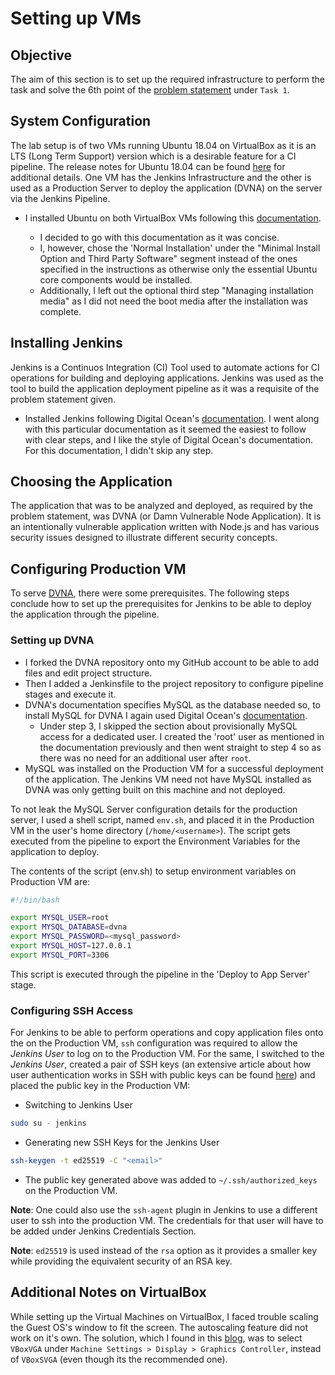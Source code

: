# Setting up VMs

## Objective

The aim of this section is to set up the required infrastructure to perform the task and solve the 6th point of the [problem statement](problem_statement.md) under `Task 1`.

## System Configuration

The lab setup is of two VMs running Ubuntu 18.04 on VirtualBox as it is an LTS (Long Term Support) version which is a desirable feature for a CI pipeline. The release notes for Ubuntu 18.04 can be found [here](https://wiki.ubuntu.com/BionicBeaver/ReleaseNotes?_ga=2.263578572.1702646424.1578630197-858707961.1578630197) for additional details. One VM has the Jenkins Infrastructure and the other is used as a Production Server to deploy the application (DVNA) on the server via the Jenkins Pipeline.

* I installed Ubuntu on both VirtualBox VMs following this [documentation](https://linuxhint.com/install_ubuntu_18-04_virtualbox/).

    * I decided to go with this documentation as it was concise.
    * I, however, chose the 'Normal Installation' under the "Minimal Install Option and Third Party Software" segment instead of the ones specified in the instructions as otherwise only the essential Ubuntu core components would be installed.
    * Additionally, I left out the optional third step "Managing installation media" as I did not need the boot media after the installation was complete.

## Installing Jenkins

Jenkins is a Continuos Integration (CI) Tool used to automate actions for CI operations for building and deploying applications. Jenkins was used as the tool to build the application deployment pipeline as it was a requisite of the problem statement given.

* Installed Jenkins following Digital Ocean's [documentation](https://www.digitalocean.com/community/tutorials/how-to-install-jenkins-on-ubuntu-18-04). I went along with this particular documentation as it seemed the easiest to follow with clear steps, and I like the style of Digital Ocean's documentation. For this documentation, I didn't skip any step.

## Choosing the Application

The application that was to be analyzed and deployed, as required by the problem statement, was DVNA (or Damn Vulnerable Node Application). It is an intentionally vulnerable application written with Node.js and has various security issues designed to illustrate different security concepts.

## Configuring Production VM

To serve [DVNA](https://github.com/ayushpriya10/dvna), there were some prerequisites. The following steps conclude how to set up the prerequisites for Jenkins to be able to deploy the application through the pipeline.

### Setting up DVNA

* I forked the DVNA repository onto my GitHub account to be able to add files and edit project structure.
* Then I added a Jenkinsfile to the project repository to configure pipeline stages and execute it.
* DVNA's documentation specifies MySQL as the database needed so, to install MySQL for DVNA I again used Digital Ocean's [documentation](https://www.digitalocean.com/community/tutorials/how-to-install-mysql-on-ubuntu-18-04).
    - Under step 3, I skipped the section about provisionally MySQL access for a dedicated user. I created the 'root' user as mentioned in the documentation previously and then went straight to step 4 so as there was no need for an additional user after `root`.
* MySQL was installed on the Production VM for a successful deployment of the application. The Jenkins VM need not have MySQL installed as DVNA was only getting built on this machine and not deployed.

To not leak the MySQL Server configuration details for the production server, I used a shell script, named `env.sh`, and placed it in the Production VM in the user's home directory (`/home/<username>`). The script gets executed from the pipeline to export the Environment Variables for the application to deploy.

The contents of the script (env.sh) to setup environment variables on Production VM are:

```bash
#!/bin/bash

export MYSQL_USER=root
export MYSQL_DATABASE=dvna
export MYSQL_PASSWORD=<mysql_password>
export MYSQL_HOST=127.0.0.1
export MYSQL_PORT=3306
```

This script is executed through the pipeline in the 'Deploy to App Server' stage.

### Configuring SSH Access

For Jenkins to be able to perform operations and copy application files onto the on the Production VM, `ssh` configuration was required to allow the _Jenkins User_ to log on to the Production VM. For the same, I switched to the _Jenkins User_, created a pair of SSH keys (an extensive article about how user authentication works in SSH with public keys can be found [here](https://www.digitalocean.com/community/tutorials/understanding-the-ssh-encryption-and-connection-process)) and placed the public key in the Production VM:

* Switching to Jenkins User

```bash
sudo su - jenkins
```

* Generating new SSH Keys for the Jenkins User

```bash
ssh-keygen -t ed25519 -C "<email>"
```

* The public key generated above was added to  `~/.ssh/authorized_keys` on the Production VM.

**Note**: One could also use the `ssh-agent` plugin in Jenkins to use a different user to ssh into the production VM. The credentials for that user will have to be added under Jenkins Credentials Section.

**Note**: `ed25519` is used instead of the `rsa` option as it provides a smaller key while providing the equivalent security of an RSA key.

## Additional Notes on VirtualBox

While setting up the Virtual Machines on VirtualBox, I faced trouble scaling the Guest OS's window to fit the screen. The autoscaling feature did not work on it's own. The solution, which I found in this [blog](https://selivan.github.io/2019/01/31/virtualbox-linux-guest-autoresize-screen.html), was to select `VBoxVGA` under `Machine Settings > Display > Graphics Controller`, instead of `VBoxSVGA` (even though its the recommended one).
